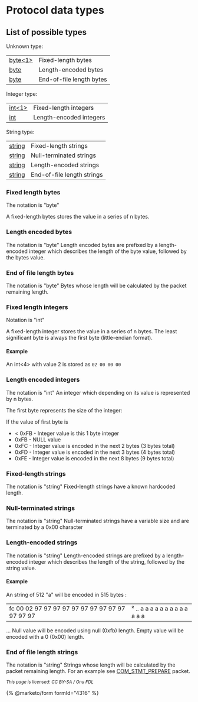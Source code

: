 
# Protocol data types


## List of possible types


Unknown type:



|   |   |
| --- | --- |
| [byte<1>](#fixed-length-bytes) | Fixed-length bytes |
| [byte<lenenc>](#length-encoded-bytes) | Length-encoded bytes |
| [byte<EOF>](#end-of-file-length-bytes) | End-of-file length bytes |



Integer type:



|   |   |
| --- | --- |
| [int<1>](#fixed-length-integers) | Fixed-length integers |
| [int<lenenc>](#length-encoded-integers) | Length-encoded integers |



String type:



|   |   |
| --- | --- |
| [string<fix>](#fixed-length-strings) | Fixed-length strings |
| [string<NUL>](#null-terminated-strings) | Null-terminated strings |
| [string<lenenc>](#length-encoded-strings) | Length-encoded strings |
| [string<EOF>](#end-of-file-length-strings) | End-of-file length strings |






### Fixed length bytes


The notation is "byte<n>"


A fixed-length bytes stores the value in a series of n bytes.





### Length encoded bytes


The notation is "byte<lenenc>"
Length encoded bytes are prefixed by a length-encoded integer which describes the length of the byte value, followed by the bytes value.





### End of file length bytes


The notation is "byte<EOF>"
Bytes whose length will be calculated by the packet remaining length.


### Fixed length integers


Notation is "int<n>"


A fixed-length integer stores the value in a series of n bytes. The least significant byte is
always the first byte (little-endian format).


#### Example


An int<4> with value 2 is stored as
`02 00 00 00`


### Length encoded integers


The notation is "int<lenenc>"
An integer which depending on its value is represented by n bytes.


The first byte represents the size of the integer:


If the value of first byte is


* < 0xFB - Integer value is this 1 byte integer
* 0xFB - NULL value
* 0xFC - Integer value is encoded in the next 2 bytes (3 bytes total)
* 0xFD - Integer value is encoded in the next 3 bytes (4 bytes total)
* 0xFE - Integer value is encoded in the next 8 bytes (9 bytes total)


### Fixed-length strings


The notation is "string<fix>"
Fixed-length strings have a known hardcoded length.


### Null-terminated strings


The notation is "string<NUL>"
Null-terminated strings have a variable size and are terminated by a 0x00 character


### Length-encoded strings


The notation is "string<lenenc>"
Length-encoded strings are prefixed by a length-encoded integer which describes the length of the string, followed by the string value.





#### Example


An string of 512 "a" will be encoded in 515 bytes :



|   |   |
| --- | --- |
| fc 00 02 97 97 97 97 97 97 97 97 97 97 97 97 97 | ² .. a a a a a a a a a a a a a |

...
Null value will be encoded using null (0xfb) length. 
Empty value will be encoded with a 0 (0x00) length. 





### End of file length strings


The notation is "string<EOF>"
Strings whose length will be calculated by the packet remaining length. 
For an example see [COM_STMT_PREPARE](3-binary-protocol-prepared-statements/com_stmt_prepare.md) packet.


<sub>_This page is licensed: CC BY-SA / Gnu FDL_</sub>


{% @marketo/form formId="4316" %}
